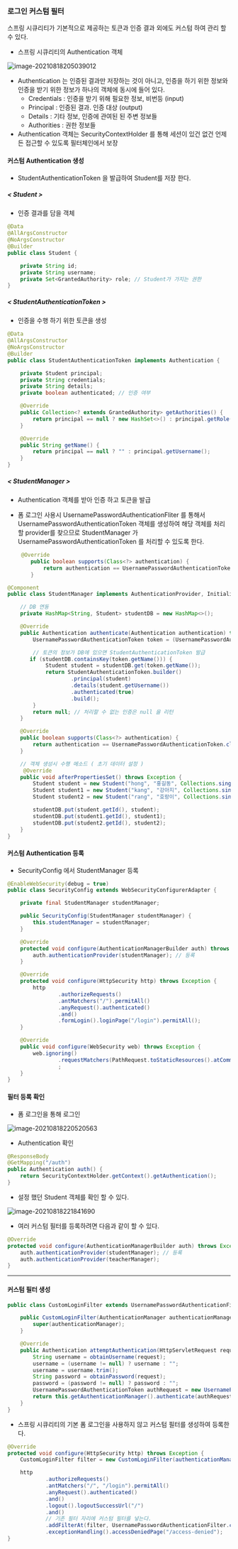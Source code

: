### 로그인 커스텀 필터

스프링 시큐리티가 기본적으로 제공하는 토큰과 인증 결과 외에도 커스텀 하여 관리 할 수 있다.

- 스프링 시큐리티의 Authentication 객체

![image-20210818205039012](images/image-20210818205039012.png)

- Authentication 는 인증된 결과만 저장하는 것이 아니고, 인증을 하기 위한 정보와 인증을 받기 위한 정보가 하나의 객체에 동시에 들어 있다. 
  - Credentials : 인증을 받기 위해 필요한 정보, 비번등 (input)
  - Principal : 인증된 결과. 인증 대상 (output)
  - Details : 기타 정보, 인증에 관여된 된 주변 정보들
  - Authorities : 권한 정보들
- Authentication 객체는 SecurityContextHolder 를 통해 세션이 있건 없건 언제든 접근할 수 있도록 필터체인에서 보장



#### 커스텀 Authentication 생성

- StudentAuthenticationToken 을 발급하여 Student를 저장 한다.

##### < Student >

- 인증 결과를 담을 객체

```java
@Data
@AllArgsConstructor
@NoArgsConstructor
@Builder
public class Student {

    private String id;
    private String username;
    private Set<GrantedAuthority> role; // Student가 가지는 권한
}
```



##### < StudentAuthenticationToken >

- 인증을 수행 하기 위한 토큰을 생성

```java
@Data
@AllArgsConstructor
@NoArgsConstructor
@Builder
public class StudentAuthenticationToken implements Authentication {

    private Student principal;
    private String credentials;
    private String details; 
    private boolean authenticated; // 인증 여부

    @Override
    public Collection<? extends GrantedAuthority> getAuthorities() {
        return principal == null ? new HashSet<>() : principal.getRole();
    }

    @Override
    public String getName() {
        return principal == null ? "" : principal.getUsername();
    }
}
```



##### < StudentManager >

- Authentication 객체를 받아 인증 하고 토큰을 발급

- 폼 로그인 사용시 UsernamePasswordAuthenticationFliter 를 통해서 UsernamePasswordAuthenticationToken 객체를 생성하여 해당 객체를 처리할 provider를 찾으므로 StudentManager 가 UsernamePasswordAuthenticationToken 를 처리할 수 있도록 한다.

  ```java
   @Override
      public boolean supports(Class<?> authentication) {
          return authentication == UsernamePasswordAuthenticationToken.class;
      }
  ```

  

```java
@Component
public class StudentManager implements AuthenticationProvider, InitializingBean {

    // DB 연동
    private HashMap<String, Student> studentDB = new HashMap<>();

    @Override
    public Authentication authenticate(Authentication authentication) throws AuthenticationException {
        UsernamePasswordAuthenticationToken token = (UsernamePasswordAuthenticationToken) authentication;

        // 토큰의 정보가 DB에 있으면 StudentAuthenticationToken 발급
       if (studentDB.containsKey(token.getName())) {
            Student student = studentDB.get(token.getName());
            return StudentAuthenticationToken.builder()
                    .principal(student)
                    .details(student.getUsername())
                    .authenticated(true)
                    .build();
        }
        return null; // 처리할 수 없는 인증은 null 을 리턴
    }

    @Override
    public boolean supports(Class<?> authentication) {
        return authentication == UsernamePasswordAuthenticationToken.class;
    }

    // 객체 생성시 수행 메소드 ( 초기 데이터 설정 )
     @Override
    public void afterPropertiesSet() throws Exception {
        Student student = new Student("hong", "홍길동", Collections.singleton(new SimpleGrantedAuthority("ROLE_STUDENT")));
        Student student1 = new Student("kang", "강아지", Collections.singleton(new SimpleGrantedAuthority("ROLE_STUDENT")));
        Student student2 = new Student("rang", "호랑이", Collections.singleton(new SimpleGrantedAuthority("ROLE_STUDENT")));

        studentDB.put(student.getId(), student);
        studentDB.put(student1.getId(), student1);
        studentDB.put(student2.getId(), student2);
    }
}
```



#### 커스텀 Authentication 등록

- SecurityConfig 에서 StudentManager 등록

```java
@EnableWebSecurity(debug = true)
public class SecurityConfig extends WebSecurityConfigurerAdapter {

    private final StudentManager studentManager;

    public SecurityConfig(StudentManager studentManager) {
        this.studentManager = studentManager;
    }

    @Override
    protected void configure(AuthenticationManagerBuilder auth) throws Exception {
        auth.authenticationProvider(studentManager); // 등록
    }

    @Override
    protected void configure(HttpSecurity http) throws Exception {
        http
                .authorizeRequests()
                .antMatchers("/").permitAll()
                .anyRequest().authenticated()
                .and()
                .formLogin().loginPage("/login").permitAll();
    }

    @Override
    public void configure(WebSecurity web) throws Exception {
        web.ignoring()
                .requestMatchers(PathRequest.toStaticResources().atCommonLocations())
                ;
    }
}
```



#### 필터 등록 확인

- 폼 로그인을 통해 로그인

![image-20210818220520563](images/image-20210818220520563.png)

- Authentication 확인

```java
@ResponseBody
@GetMapping("/auth")
public Authentication auth() {
    return SecurityContextHolder.getContext().getAuthentication();
}
```

- 설정 했던 Student 객체를 확인 할 수 있다.

![image-20210818221841690](images/image-20210818221841690.png)



- 여러 커스텀 필터를 등록하려면 다음과 같이 할 수 있다.

```java
@Override
protected void configure(AuthenticationManagerBuilder auth) throws Exception {
    auth.authenticationProvider(studentManager); // 등록
    auth.authenticationProvider(teacherManager);
}
```



---



#### 커스텀 필터 생성

```java
public class CustomLoginFilter extends UsernamePasswordAuthenticationFilter {

    public CustomLoginFilter(AuthenticationManager authenticationManager) {
        super(authenticationManager);
    }

    @Override
    public Authentication attemptAuthentication(HttpServletRequest request, HttpServletResponse response) throws AuthenticationException {
        String username = obtainUsername(request);
        username = (username != null) ? username : "";
        username = username.trim();
        String password = obtainPassword(request);
        password = (password != null) ? password : "";
        UsernamePasswordAuthenticationToken authRequest = new UsernamePasswordAuthenticationToken(username, password);
        return this.getAuthenticationManager().authenticate(authRequest);
    }
}
```

- 스프링 시큐리티의 기본 폼 로그인을 사용하지 않고 커스텀 필터를 생성하여 등록한다.

```java
@Override
protected void configure(HttpSecurity http) throws Exception {
    CustomLoginFilter filter = new CustomLoginFilter(authenticationManager());

    http
            .authorizeRequests()
            .antMatchers("/", "/login").permitAll()
            .anyRequest().authenticated()
            .and()
            .logout().logoutSuccessUrl("/")
            .and()
        	// 기존 필터 자리에 커스텀 필터를 넣는다.
            .addFilterAt(filter, UsernamePasswordAuthenticationFilter.class)
            .exceptionHandling().accessDeniedPage("/access-denied");
}
```